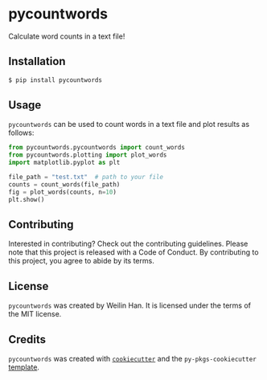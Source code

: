 # pycountwords

Calculate word counts in a text file!

## Installation

```bash
$ pip install pycountwords
```

## Usage

`pycountwords` can be used to count words in a text file and plot results
as follows:

```python
from pycountwords.pycountwords import count_words
from pycountwords.plotting import plot_words
import matplotlib.pyplot as plt

file_path = "test.txt"  # path to your file
counts = count_words(file_path)
fig = plot_words(counts, n=10)
plt.show()
```

## Contributing

Interested in contributing? Check out the contributing guidelines. 
Please note that this project is released with a Code of Conduct. 
By contributing to this project, you agree to abide by its terms.

## License

`pycountwords` was created by Weilin Han. It is licensed under the terms
of the MIT license.

## Credits

`pycountwords` was created with 
[`cookiecutter`](https://cookiecutter.readthedocs.io/en/latest/) and 
the `py-pkgs-cookiecutter` 
[template](https://github.com/py-pkgs/py-pkgs-cookiecutter).
